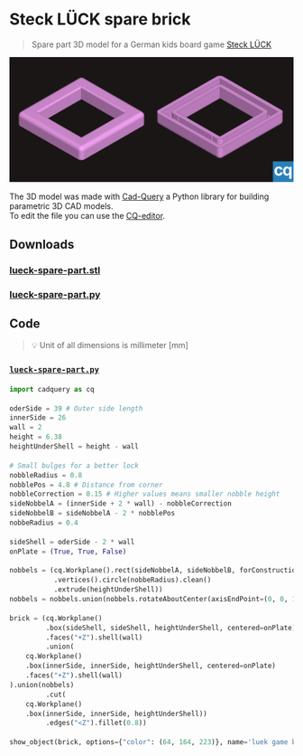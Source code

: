 # Steck LÜCK spare brick
> Spare part 3D model for a German kids board game [Steck LÜCK](https://www.westermann.de/produktfamilie/STECKLUEK/)

![preview](/image/lueck-spare-part-preview.png)

The 3D model was made with [Cad-Query](https://cadquery.readthedocs.io/) 
a Python library for building parametric 3D CAD models.  
To edit the file you can use the [CQ-editor](https://github.com/CadQuery/CQ-editor).

## Downloads
### [lueck-spare-part.stl](lueck-spare-part.stl)
### [lueck-spare-part.py](lueck-spare-part.stl)

## Code
> 💡 Unit of all dimensions is millimeter [mm]
### [`lueck-spare-part.py`](lueck-spare-part.py)
```python
import cadquery as cq

oderSide = 39 # Outer side length
innerSide = 26
wall = 2
height = 6.38
heightUnderShell = height - wall

# Small bulges for a better lock
nobbleRadius = 0.8
nobblePos = 4.8 # Distance from corner
nobbleCorrection = 0.15 # Higher values means smaller nobble height
sideNobbelA = (innerSide + 2 * wall) - nobbleCorrection
sideNobbelB = sideNobbelA - 2 * nobblePos
nobbeRadius = 0.4

sideShell = oderSide - 2 * wall
onPlate = (True, True, False)

nobbels = (cq.Workplane().rect(sideNobbelA, sideNobbelB, forConstruction=True)
           .vertices().circle(nobbeRadius).clean()
           .extrude(heightUnderShell))
nobbels = nobbels.union(nobbels.rotateAboutCenter(axisEndPoint=(0, 0, 1), angleDegrees = 90))

brick = (cq.Workplane()
         .box(sideShell, sideShell, heightUnderShell, centered=onPlate)
         .faces("+Z").shell(wall)
         .union(
    cq.Workplane()
    .box(innerSide, innerSide, heightUnderShell, centered=onPlate)
    .faces("+Z").shell(wall)
).union(nobbels)
         .cut(
    cq.Workplane()
    .box(innerSide, innerSide, heightUnderShell))
         .edges("<Z").fillet(0.8))

show_object(brick, options={"color": (64, 164, 223)}, name='luek game brick')
```